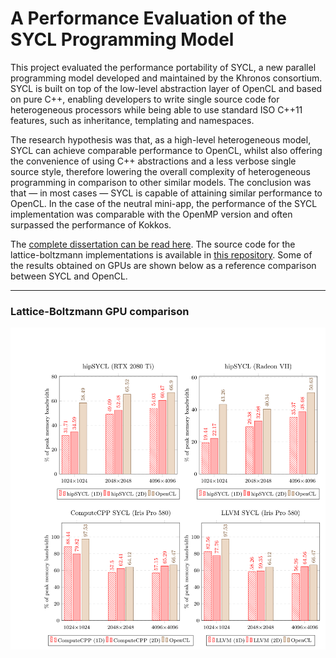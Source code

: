 # A Performance Evaluation of the SYCL Programming Model

This project evaluated the performance portability of SYCL, a new parallel programming model developed and maintained by the Khronos consortium. SYCL is built on top of the low-level abstraction layer of OpenCL and based on pure C++, enabling developers to write single source code for heterogeneous processors while being able to use standard ISO C++11 features, such as inheritance, templating and namespaces.

The research hypothesis was that, as a high-level heterogeneous model, SYCL can achieve comparable performance to OpenCL, whilst also offering the convenience of using C++ abstractions and a less verbose single source style, therefore lowering the overall complexity of heterogeneous programming in comparison to other similar models. The conclusion was that — in most cases — SYCL is capable of attaining similar performance to OpenCL. In the case of the neutral mini-app, the performance of the SYCL implementation was comparable with the OpenMP version and often surpassed the performance of Kokkos.

The [complete dissertation can be read here](A_Performance_Evaluation_of_the_SYCL_Programming_Model.pdf). The source code for the lattice-boltzmann implementations is available in [this repository](https://github.com/AndreiCNitu/HPC). Some of the results obtained on GPUs are shown below as a reference comparison between SYCL and OpenCL.

---
### Lattice-Boltzmann GPU comparison
![](./diagrams/lbm.svg)
